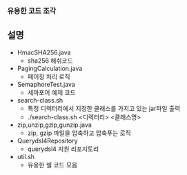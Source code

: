 ### 유용한 코드 조각

## 설명
 - HmacSHA256.java
     - sha256 해쉬코드
 - PagingCalculation.java 
     - 페이징 처리 로직
 - SemaphoreTest.java 
     - 세마포어 예제 코드
 - search-class.sh 
     - 특정 디렉터리에서 지정한 클래스를 가지고 있는 jar파일 출력 
     - ./search-class.sh <디렉터리> <클래스명>
 - zip,unzip,gzip,gunzip.java
     - zip, gzip 파일을 압축하고 압축푸는 로직
 - Querydsl4Repository
     - querydsl4 지원 리포지토리
 - util.sh
     - 유용한 쉘 코드 모음
